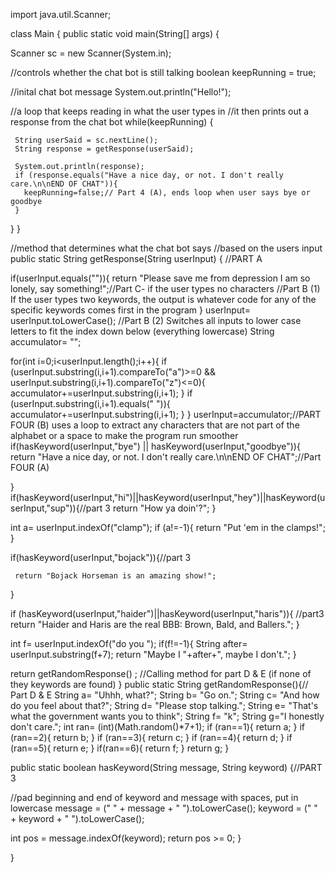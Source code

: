 import java.util.Scanner;

class Main {
 public static void main(String[] args) {
  
   Scanner sc = new Scanner(System.in);

   //controls whether the chat bot is still talking
   boolean keepRunning = true;

   //inital chat bot message
   System.out.println("Hello!");

   //a loop that keeps reading in what the user types in
   //it then prints out a response from the chat bot
   while(keepRunning) {

     String userSaid = sc.nextLine();
     String response = getResponse(userSaid);

     System.out.println(response);
     if (response.equals("Have a nice day, or not. I don't really care.\n\nEND OF CHAT")){
       keepRunning=false;// Part 4 (A), ends loop when user says bye or goodbye
     }
   }
 }

 //method that determines what the chat bot says
 //based on the users input
 public static String getResponse(String userInput) { //PART A
 

    
   if(userInput.equals("")){
     return "Please save me from depression I am so lonely, say something!";//Part C- if the user types no characters
     //Part B (1) If the user types two keywords, the output is whatever code for any of the specific keywords comes first in the program
   }
   userInput= userInput.toLowerCase(); //Part B (2) Switches all inputs to lower case letters to fit the index down below (everything lowercase)
  String accumulator= "";

  for(int i=0;i<userInput.length();i++){
    if (userInput.substring(i,i+1).compareTo("a")>=0 && userInput.substring(i,i+1).compareTo("z")<=0){
      accumulator+=userInput.substring(i,i+1);
    }
    if (userInput.substring(i,i+1).equals(" ")){
       accumulator+=userInput.substring(i,i+1);
    }
  }
  userInput=accumulator;//PART FOUR (B) uses a loop to extract any characters that are not part of the alphabet or a space to make the program run smoother
   if(hasKeyword(userInput,"bye") || hasKeyword(userInput,"goodbye")){
     return "Have a nice day, or not. I don't really care.\n\nEND OF CHAT";//Part FOUR (A)

   }
   if(hasKeyword(userInput,"hi")||hasKeyword(userInput,"hey")||hasKeyword(userInput,"sup")){//part 3 
     return "How ya doin'?";
   }
  
   int a= userInput.indexOf("clamp");
   if (a!=-1){
     return "Put 'em in the clamps!";
   }
  
   if(hasKeyword(userInput,"bojack")){//part 3
    
     return "Bojack Horseman is an amazing show!";
   }
 
   if (hasKeyword(userInput,"haider")||hasKeyword(userInput,"haris")){ //part3
     return "Haider and Haris are the real BBB: Brown, Bald, and Ballers.";
   }

   int f= userInput.indexOf("do you ");
     if(f!=-1){
       String after= userInput.substring(f+7);
       return "Maybe I "+after+", maybe I don't.";
     }
  
   return getRandomResponse() ;  //Calling method for part D & E (if none of they keywords are found)
   }
 public static String getRandomResponse(){// Part D & E
 String a= "Uhhh, what?";
 String b= "Go on.";
 String c= "And how do you feel about that?";
 String d= "Please stop talking.";
 String e= "That's what the government wants you to think";
 String f= "k";
 String g="I honestly don't care.";
 int ran= (int)(Math.random()*7+1);
 if (ran==1){
   return a;
 }
 if (ran==2){
   return b;
 }
 if (ran==3){
   return c;
 }
 if (ran==4){
   return d;
 }
 if (ran==5){
   return e;
 }
 if(ran==6){
   return f;
 }
 return g;
 }

public static boolean hasKeyword(String message, String keyword) {//PART 3

   //pad beginning and end of keyword and message with spaces, put in lowercase
message = (" " + message + " ").toLowerCase();
keyword = (" " + keyword + " ").toLowerCase();

   int pos = message.indexOf(keyword);
   return pos >= 0;
}

}
 

